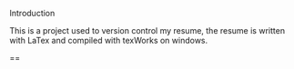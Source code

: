 Introduction

This is a project used to version control my resume, 
the resume is written with LaTex and compiled with texWorks on windows.


==
